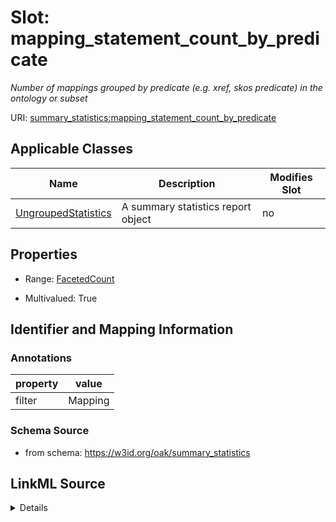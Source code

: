 # Slot: mapping_statement_count_by_predicate


_Number of mappings grouped by predicate (e.g. xref, skos predicate) in the ontology or subset_



URI: [summary_statistics:mapping_statement_count_by_predicate](https://w3id.org/oaklib/summary_statistics.mapping_statement_count_by_predicate)



<!-- no inheritance hierarchy -->




## Applicable Classes

| Name | Description | Modifies Slot |
| --- | --- | --- |
[UngroupedStatistics](UngroupedStatistics.md) | A summary statistics report object |  no  |







## Properties

* Range: [FacetedCount](FacetedCount.md)

* Multivalued: True





## Identifier and Mapping Information





### Annotations

| property | value |
| --- | --- |
| filter | Mapping || facet | Predicate |



### Schema Source


* from schema: https://w3id.org/oak/summary_statistics




## LinkML Source

<details>
```yaml
name: mapping_statement_count_by_predicate
annotations:
  filter:
    tag: filter
    value: Mapping
  facet:
    tag: facet
    value: Predicate
description: Number of mappings grouped by predicate (e.g. xref, skos predicate) in
  the ontology or subset
from_schema: https://w3id.org/oak/summary_statistics
rank: 1000
multivalued: true
alias: mapping_statement_count_by_predicate
owner: UngroupedStatistics
domain_of:
- UngroupedStatistics
slot_group: metadata_statistic_group
range: FacetedCount
inlined: true

```
</details>